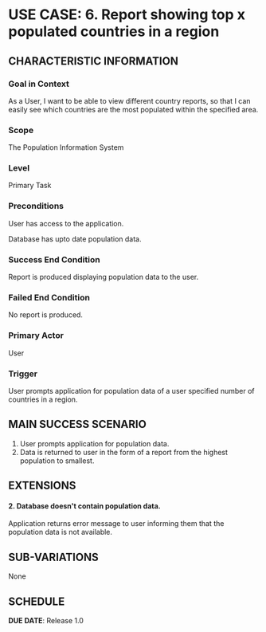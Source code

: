 # USE CASE: 6. Report showing top x populated countries in a region

## CHARACTERISTIC INFORMATION

### Goal in Context
As a User, I want to be able to view different country reports, so that I can easily see which countries are the most populated within the specified area.


### Scope
The Population Information System


### Level
Primary Task


### Preconditions
User has access to the application.

Database has upto date population data.


### Success End Condition
Report is produced displaying population data to the user.


### Failed End Condition
No report is produced.


### Primary Actor
User


### Trigger
User prompts application for population data of a user specified number of countries in a region.


## MAIN SUCCESS SCENARIO
1. User prompts application for population data.
2. Data is returned to user in the form of a report from the highest population to smallest.


## EXTENSIONS
#### 2. Database doesn't contain population data.
Application returns error message to user informing them that the population data is not available.


## SUB-VARIATIONS
None


## SCHEDULE

**DUE DATE**: Release 1.0

